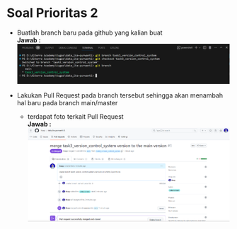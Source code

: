 # Soal Prioritas 2


- Buatlah branch baru pada github yang kalian buat  
  **Jawab :**  
   ![preview](https://github.com/Ikaap/data_ika-purwanti/blob/main/03_Version-Control-System/screenshots/create_branch.png)

- Lakukan Pull Request pada branch tersebut sehingga akan menambah hal baru pada branch main/master
  - terdapat foto terkait Pull Request  
  **Jawab :**  
   ![preview](https://github.com/Ikaap/data_ika-purwanti/blob/main/03_Version-Control-System/screenshots/pull_request_success.png)